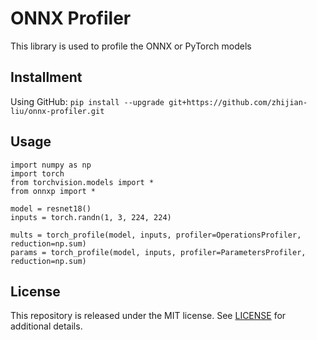 # ONNX Profiler

This library is used to profile the ONNX or PyTorch models

## Installment

Using GitHub: `pip install --upgrade git+https://github.com/zhijian-liu/onnx-profiler.git`

## Usage

```
import numpy as np
import torch
from torchvision.models import *
from onnxp import *

model = resnet18()
inputs = torch.randn(1, 3, 224, 224)

mults = torch_profile(model, inputs, profiler=OperationsProfiler, reduction=np.sum)
params = torch_profile(model, inputs, profiler=ParametersProfiler, reduction=np.sum)
```

## License

This repository is released under the MIT license. See [LICENSE](LICENSE) for additional details.